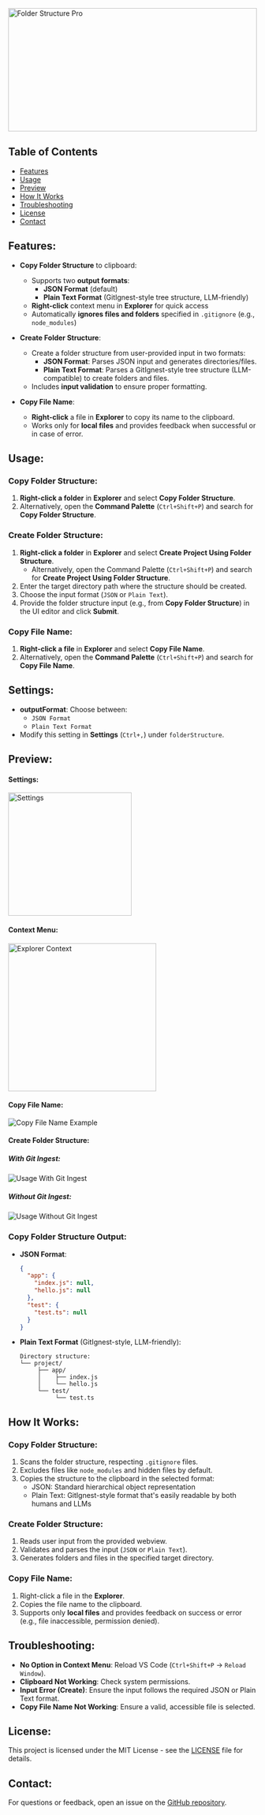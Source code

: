 <img src="./assets/banner.webp" alt="Folder Structure Pro" style="width: 100%; height: 250px;">

## Table of Contents
- [Features](#features)
- [Usage](#usage)
- [Preview](#preview)
- [How It Works](#how-it-works)
- [Troubleshooting](#troubleshooting)
- [License](#license)
- [Contact](#contact)

## Features:
- **Copy Folder Structure** to clipboard:
  - Supports two **output formats**: 
    - **JSON Format** (default)
    - **Plain Text Format** (GitIgnest-style tree structure, LLM-friendly)
  - **Right-click** context menu in **Explorer** for quick access
  - Automatically **ignores files and folders** specified in `.gitignore` (e.g., `node_modules`)

- **Create Folder Structure**:
  - Create a folder structure from user-provided input in two formats:
    - **JSON Format**: Parses JSON input and generates directories/files.
    - **Plain Text Format**: Parses a GitIgnest-style tree structure (LLM-compatible) to create folders and files.
  - Includes **input validation** to ensure proper formatting.

- **Copy File Name**:
  - **Right-click** a file in **Explorer** to copy its name to the clipboard.
  - Works only for **local files** and provides feedback when successful or in case of error.

## Usage:

### Copy Folder Structure:
1. **Right-click a folder** in **Explorer** and select **Copy Folder Structure**.
2. Alternatively, open the **Command Palette** (`Ctrl+Shift+P`) and search for **Copy Folder Structure**.

### Create Folder Structure:
1. **Right-click a folder** in **Explorer** and select **Create Project Using Folder Structure**.
   - Alternatively, open the Command Palette (`Ctrl+Shift+P`) and search for **Create Project Using Folder Structure**.
2. Enter the target directory path where the structure should be created.
3. Choose the input format (`JSON` or `Plain Text`).
4. Provide the folder structure input (e.g., from **Copy Folder Structure**) in the UI editor and click **Submit**.

### Copy File Name:
1. **Right-click a file** in **Explorer** and select **Copy File Name**.
2. Alternatively, open the **Command Palette** (`Ctrl+Shift+P`) and search for **Copy File Name**.

## Settings:
- **outputFormat**: Choose between:
  - `JSON Format`
  - `Plain Text Format`
- Modify this setting in **Settings** (`Ctrl+,`) under `folderStructure`.

## Preview:

#### Settings:
<img src="./assets/cfs_settings.webp" alt="Settings" style="width: auto; height: 250px;">

#### Context Menu:
<img src="./assets/cfs_explorer_context.webp" alt="Explorer Context" style="height: 300px;">

#### Copy File Name:
![Copy File Name Example](https://raw.githubusercontent.com/ShreyPurohit/folder-structure-pro-vscode/main/assets/copy_file_name.gif)

#### Create Folder Structure:

##### With Git Ingest:
![Usage With Git Ingest](https://raw.githubusercontent.com/ShreyPurohit/folder-structure-pro-vscode/main/assets/usage_with_gitIngest.gif)

##### Without Git Ingest:
![Usage Without Git Ingest](https://raw.githubusercontent.com/ShreyPurohit/folder-structure-pro-vscode/main/assets/usage_without_ingest.gif)

### Copy Folder Structure Output:
- **JSON Format**:
    ```json
    {
      "app": {
        "index.js": null,
        "hello.js": null
      },
      "test": {
        "test.ts": null
      }
    }
    ```
- **Plain Text Format** (GitIgnest-style, LLM-friendly):
    ```
    Directory structure:
    └── project/
         ├── app/
         │    ├── index.js
         │    └── hello.js
         └── test/
              └── test.ts
    ```

## How It Works:
### Copy Folder Structure:
1. Scans the folder structure, respecting `.gitignore` files.
2. Excludes files like `node_modules` and hidden files by default.
3. Copies the structure to the clipboard in the selected format:
   - JSON: Standard hierarchical object representation
   - Plain Text: GitIgnest-style format that's easily readable by both humans and LLMs

### Create Folder Structure:
1. Reads user input from the provided webview.
2. Validates and parses the input (`JSON` or `Plain Text`).
3. Generates folders and files in the specified target directory.

### Copy File Name:
1. Right-click a file in the **Explorer**.
2. Copies the file name to the clipboard.
3. Supports only **local files** and provides feedback on success or error (e.g., file inaccessible, permission denied).

## Troubleshooting:
- **No Option in Context Menu**: Reload VS Code (`Ctrl+Shift+P` → `Reload Window`).
- **Clipboard Not Working**: Check system permissions.
- **Input Error (Create)**: Ensure the input follows the required JSON or Plain Text format.
- **Copy File Name Not Working**: Ensure a valid, accessible file is selected.

## License:
This project is licensed under the MIT License - see the [LICENSE](./LICENSE) file for details.

## Contact:
For questions or feedback, open an issue on the [GitHub repository](https://github.com/ShreyPurohit/copy-folder-structure-vscode/issues).